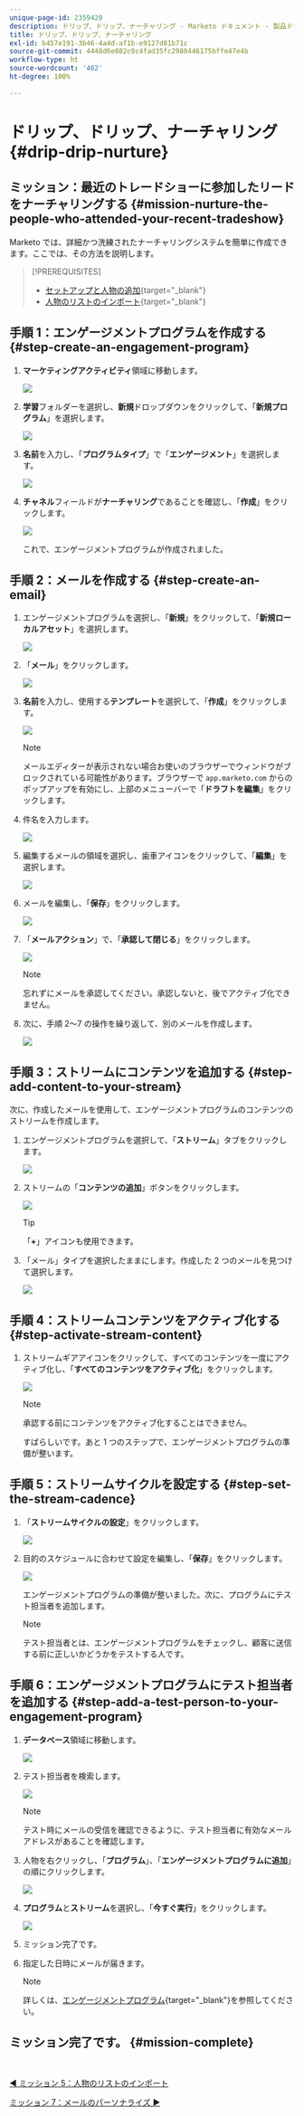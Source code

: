 ```yaml
---
unique-page-id: 2359420
description: ドリップ、ドリップ、ナーチャリング - Marketo ドキュメント - 製品ドキュメント
title: ドリップ、ドリップ、ナーチャリング
exl-id: b457e191-3b46-4a4d-af1b-e9127d81b71c
source-git-commit: 4448d6e082c0c4fad35fc2980446175bffe47e4b
workflow-type: ht
source-wordcount: '462'
ht-degree: 100%

---
```


# ドリップ、ドリップ、ナーチャリング {#drip-drip-nurture}

## ミッション：最近のトレードショーに参加したリードをナーチャリングする {#mission-nurture-the-people-who-attended-your-recent-tradeshow}

Marketo では、詳細かつ洗練されたナーチャリングシステムを簡単に作成できます。ここでは、その方法を説明します。

>[!PREREQUISITES]
>
>* [セットアップと人物の追加](/help/marketo/getting-started/quick-wins/get-set-up-and-add-a-person.md){target=&quot;_blank&quot;}
>* [人物のリストのインポート](/help/marketo/getting-started/quick-wins/import-a-list-of-people.md){target=&quot;_blank&quot;}


## 手順 1：エンゲージメントプログラムを作成する {#step-create-an-engagement-program}

1. **マーケティングアクティビティ**&#x200B;領域に移動します。

   ![](assets/drip-drip-nurture-1.png)

1. **学習**&#x200B;フォルダーを選択し、**新規**&#x200B;ドロップダウンをクリックして、「**新規プログラム**」を選択します。

   ![](assets/drip-drip-nurture-2.png)

1. **名前**&#x200B;を入力し、「**プログラムタイプ**」で「**エンゲージメント**」を選択します。

   ![](assets/drip-drip-nurture-3.png)

1. **チャネル**&#x200B;フィールドが&#x200B;**ナーチャリング**&#x200B;であることを確認し、「**作成**」をクリックします。

   ![](assets/drip-drip-nurture-4.png)

   これで、エンゲージメントプログラムが作成されました。

## 手順 2：メールを作成する {#step-create-an-email}

1. エンゲージメントプログラムを選択し、「**新規**」をクリックして、「**新規ローカルアセット**」を選択します。

   ![](assets/drip-drip-nurture-5.png)

1. 「**メール**」をクリックします。

   ![](assets/drip-drip-nurture-6.png)

1. **名前**&#x200B;を入力し、使用する&#x200B;**テンプレート**&#x200B;を選択して、「**作成**」をクリックします。

   ![](assets/drip-drip-nurture-7.png)

   >[!NOTE]
   >
   >メールエディターが表示されない場合お使いのブラウザーでウィンドウがブロックされている可能性があります。ブラウザーで `app.marketo.com` からのポップアップを有効にし、上部のメニューバーで「**ドラフトを編集**」をクリックします。

1. 件名を入力します。

   ![](assets/drip-drip-nurture-8.png)

1. 編集するメールの領域を選択し、歯車アイコンをクリックして、「**編集**」を選択します。

   ![](assets/drip-drip-nurture-9.png)

1. メールを編集し、「**保存**」をクリックします。

   ![](assets/drip-drip-nurture-10.png)

1. 「**メールアクション**」で、「**承認して閉じる**」をクリックします。

   ![](assets/drip-drip-nurture-11.png)

   >[!NOTE]
   >
   >忘れずにメールを承認してください。承認しないと、後でアクティブ化できません。

1. 次に、手順 2～7 の操作を繰り返して、別のメールを作成します。

   ![](assets/drip-drip-nurture-12.png)

## 手順 3：ストリームにコンテンツを追加する {#step-add-content-to-your-stream}

次に、作成したメールを使用して、エンゲージメントプログラムのコンテンツのストリームを作成します。

1. エンゲージメントプログラムを選択して、「**ストリーム**」タブをクリックします。

   ![](assets/drip-drip-nurture-13.png)

1. ストリームの「**コンテンツの追加**」ボタンをクリックします。

   ![](assets/drip-drip-nurture-14.png)

   >[!TIP]
   >
   >「**+**」アイコンも使用できます。

1. 「メール」タイプを選択したままにします。作成した 2 つのメールを見つけて選択します。

   ![](assets/drip-drip-nurture-15.png)

## 手順 4：ストリームコンテンツをアクティブ化する {#step-activate-stream-content}

1. ストリームギアアイコンをクリックして、すべてのコンテンツを一度にアクティブ化し、「**すべてのコンテンツをアクティブ化**」をクリックします。

   ![](assets/drip-drip-nurture-16.png)

   >[!NOTE]
   >
   >承認する前にコンテンツをアクティブ化することはできません。

   すばらしいです。あと 1 つのステップで、エンゲージメントプログラムの準備が整います。

## 手順 5：ストリームサイクルを設定する {#step-set-the-stream-cadence}

1. 「**ストリームサイクルの設定**」をクリックします。

   ![](assets/drip-drip-nurture-17.png)

1. 目的のスケジュールに合わせて設定を編集し、「**保存**」をクリックします。

   ![](assets/drip-drip-nurture-18.png)

   エンゲージメントプログラムの準備が整いました。次に、プログラムにテスト担当者を追加します。

   >[!NOTE]
   >
   >テスト担当者とは、エンゲージメントプログラムをチェックし、顧客に送信する前に正しいかどうかをテストする人です。

## 手順 6：エンゲージメントプログラムにテスト担当者を追加する {#step-add-a-test-person-to-your-engagement-program}

1. **データベース**&#x200B;領域に移動します。

   ![](assets/drip-drip-nurture-19.png)

1. テスト担当者を検索します。

   ![](assets/drip-drip-nurture-20.png)

   >[!NOTE]
   >
   >テスト時にメールの受信を確認できるように、テスト担当者に有効なメールアドレスがあることを確認します。

1. 人物を右クリックし、「**プログラム**」、「**エンゲージメントプログラムに追加**」の順にクリックします。

   ![](assets/drip-drip-nurture-21.png)

1. **プログラム**&#x200B;と&#x200B;**ストリーム**&#x200B;を選択し、「**今すぐ実行**」をクリックします。

   ![](assets/drip-drip-nurture-22.png)

1. ミッション完了です。

1. 指定した日時にメールが届きます。

   >[!NOTE]
   >
   >詳しくは、[エンゲージメントプログラム](/help/marketo/product-docs/email-marketing/drip-nurturing/creating-an-engagement-program/understanding-engagement-programs.md){target=&quot;_blank&quot;}を参照してください。

## ミッション完了です。 {#mission-complete}

<br>

[◄ ミッション 5：人物のリストのインポート](/help/marketo/getting-started/quick-wins/import-a-list-of-people.md)

[ミッション 7：メールのパーソナライズ ►](/help/marketo/getting-started/quick-wins/personalize-an-email.md)
